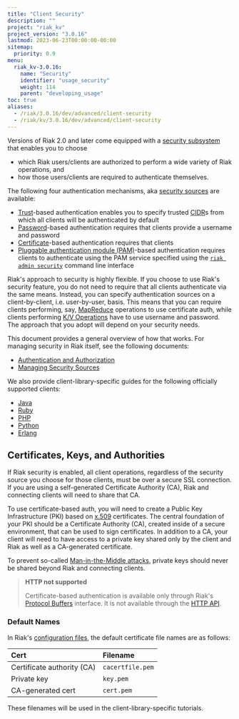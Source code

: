 ```yaml
---
title: "Client Security"
description: ""
project: "riak_kv"
project_version: "3.0.16"
lastmod: 2023-06-23T00:00:00-00:00
sitemap:
  priority: 0.9
menu:
  riak_kv-3.0.16:
    name: "Security"
    identifier: "usage_security"
    weight: 114
    parent: "developing_usage"
toc: true
aliases:
  - /riak/3.0.16/dev/advanced/client-security
  - /riak/kv/3.0.16/dev/advanced/client-security
---
```


Versions of Riak 2.0 and later come equipped with a [security subsystem]({{<baseurl>}}riak/kv/3.0.16/using/security/basics) that enables you to choose

* which Riak users/clients are authorized to perform a wide variety of
  Riak operations, and
* how those users/clients are required to authenticate themselves.

The following four authentication mechanisms, aka [security sources]({{<baseurl>}}riak/kv/3.0.16/using/security/managing-sources/) are available:

* [Trust]({{<baseurl>}}riak/kv/3.0.16/using/security/managing-sources/#trust-based-authentication)-based
  authentication enables you to specify trusted
  [CIDR](http://en.wikipedia.org/wiki/Classless_Inter-Domain_Routing)s
  from which all clients will be authenticated by default
* [Password]({{<baseurl>}}riak/kv/3.0.16/using/security/managing-sources/#password-based-authentication)-based authentication requires
  that clients provide a username and password
* [Certificate]({{<baseurl>}}riak/kv/3.0.16/using/security/managing-sources/#certificate-based-authentication)-based authentication
  requires that clients
* [Pluggable authentication module (PAM)]({{<baseurl>}}riak/kv/3.0.16/using/security/managing-sources/#pam-based-authentication)-based authentication requires
  clients to authenticate using the PAM service specified using the
  [`riak admin security`]({{<baseurl>}}riak/kv/3.0.16/using/security/managing-sources/#managing-sources)
  command line interface

Riak's approach to security is highly flexible. If you choose to use
Riak's security feature, you do not need to require that all clients
authenticate via the same means. Instead, you can specify authentication
sources on a client-by-client, i.e. user-by-user, basis. This means that
you can require clients performing, say, [MapReduce]({{<baseurl>}}riak/kv/3.0.16/developing/usage/mapreduce/)
operations to use certificate auth, while clients performing [K/V Operations]({{<baseurl>}}riak/kv/3.0.16/developing/usage) have to use username and password. The approach
that you adopt will depend on your security needs.

This document provides a general overview of how that works. For
managing security in Riak itself, see the following documents:

* [Authentication and Authorization]({{<baseurl>}}riak/kv/3.0.16/using/security/basics)
* [Managing Security Sources]({{<baseurl>}}riak/kv/3.0.16/using/security/managing-sources/)

We also provide client-library-specific guides for the following
officially supported clients:

* [Java]({{<baseurl>}}riak/kv/3.0.16/developing/usage/security/java)
* [Ruby]({{<baseurl>}}riak/kv/3.0.16/developing/usage/security/ruby)
* [PHP]({{<baseurl>}}riak/kv/3.0.16/developing/usage/security/php)
* [Python]({{<baseurl>}}riak/kv/3.0.16/developing/usage/security/python)
* [Erlang]({{<baseurl>}}riak/kv/3.0.16/developing/usage/security/erlang)

## Certificates, Keys, and Authorities

If Riak security is enabled, all client operations, regardless of the
security source you choose for those clients, must be over a secure SSL
connection. If you are using a self-generated Certificate Authority
(CA), Riak and connecting clients will need to share that CA.

To use certificate-based auth, you will need to create a Public Key
Infrastructure (PKI) based on
[x.509](http://en.wikipedia.org/wiki/X.509) certificates. The central
foundation of your PKI should be a Certificate Authority (CA), created
inside of a secure environment, that can be used to sign certificates.
In addition to a CA, your client will need to have access to a private
key shared only by the client and Riak as well as a CA-generated
certificate.

To prevent so-called [Man-in-the-Middle
attacks](http://en.wikipedia.org/wiki/Man-in-the-middle_attack), private
keys should never be shared beyond Riak and connecting clients.

> **HTTP not supported**
>
> Certificate-based authentication is available only through Riak's
[Protocol Buffers]({{<baseurl>}}riak/kv/3.0.16/developing/api/protocol-buffers/) interface. It is not available through the
[HTTP API]({{<baseurl>}}riak/kv/3.0.16/developing/api/http).

### Default Names

In Riak's [configuration files]({{<baseurl>}}riak/kv/3.0.16/configuring/reference/#security), the
default certificate file names are as follows:

Cert | Filename
:----|:-------
Certificate authority (CA) | `cacertfile.pem`
Private key | `key.pem`
CA-generated cert | `cert.pem`

These filenames will be used in the client-library-specific tutorials.

